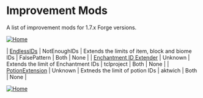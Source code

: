 # Improvement Mods

A list of improvement mods for 1.7.x Forge versions.

[![Home](https://i.imgur.com/zGuelkW.png)](/README.md)

| [EndlessIDs](https://www.curseforge.com/minecraft/mc-mods/endlessids) | NotEnoughIDs | Extends the limits of item, block and biome IDs | FalsePattern | Both | None |
| [Enchantment ID Extender](https://www.curseforge.com/minecraft/mc-mods/enchantment-id-extender) | Unknown | Extends the limit of Enchantment IDs | tclproject | Both | None |
| [PotionExtension](https://www.curseforge.com/minecraft/mc-mods/potionextension) | Unknown | Extneds the limit of potion IDs | aktwich | Both | None |

[![Home](https://i.imgur.com/zGuelkW.png)](/README.md)
